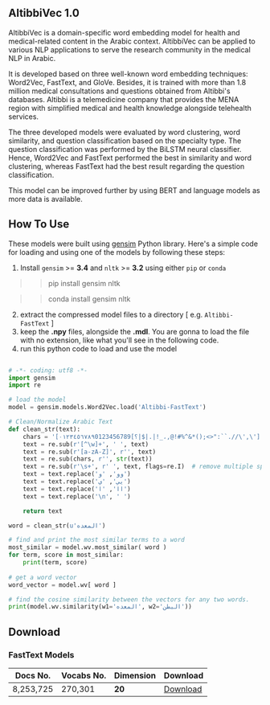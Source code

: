 ## AltibbiVec 1.0

 
AltibbiVec is a domain-specific word embedding model for health and medical-related content in the Arabic context. AltibbiVec can be applied to various NLP applications to serve the research community in the medical NLP in Arabic.

It is developed based on three well-known word embedding techniques: Word2Vec, FastText, and GloVe. Besides, it is trained with more than 1.8 million medical consultations and questions obtained from Altibbi's databases. Altibbi is a telemedicine company that provides the MENA region with simplified medical and health knowledge alongside telehealth services.

The three developed models were evaluated by word clustering, word similarity, and question classification based on the specialty type. The question classification was performed by the BiLSTM neural classifier. Hence, Word2Vec and FastText performed the best in similarity and word clustering, whereas FastText had the best result regarding the question classification.

This model can be improved further by using BERT and language models as more data is available.


## How To Use
These models were built using [gensim](https://radimrehurek.com/gensim/) Python library. Here's a simple code for loading and using
one of the models by following these steps:
1. Install `gensim` >= **3.4** and `nltk` >= **3.2** using either `pip` or `conda`

>> pip install gensim nltk

>> conda install gensim nltk

2. extract the compressed model files to a directory [ e.g. `Altibbi-FastText` ]
3. keep the **.npy** files, alongside the **.mdl**. You are gonna to load the file with no extension, like what you'll see in the following code.
4. run this python code to load and use the model

```python

# -*- coding: utf8 -*-
import gensim
import re

# load the model
model = gensim.models.Word2Vec.load('Altibbi-FastText')

# Clean/Normalize Arabic Text
def clean_str(text):
    chars = '[٠١٢٣٤٥٦٧٨٩0123456789[؟|$|.|!_،,@!#%^&*();<>":``.//\',\']'
    text = re.sub(r'[^\w]+', ' ', text)
    text = re.sub(r'[a-zA-Z]', r'', text)
    text = re.sub(chars, r'', str(text))
    text = re.sub(r'\s+', r' ', text, flags=re.I)  # remove multiple spaces with single space
    text = text.replace('وو', 'و')
    text = text.replace('يي', 'ي')
    text = text.replace('اا', 'ا')
    text = text.replace('\n', ' ')

    return text

word = clean_str(u'المعده')

# find and print the most similar terms to a word
most_similar = model.wv.most_similar( word )
for term, score in most_similar:
	print(term, score)
	
# get a word vector
word_vector = model.wv[ word ]

# find the cosine similarity between the vectors for any two words.
print(model.wv.similarity(w1='المعده', w2='البطن'))


```

## Download


### FastText Models
 | Docs No.             | Vocabs No.    | Dimension		| Download      |
 | --------             | ----------          | ---------	    | --------- 	|
 | 8,253,725              | 270,301              | **20**	        | [Download]()  |
